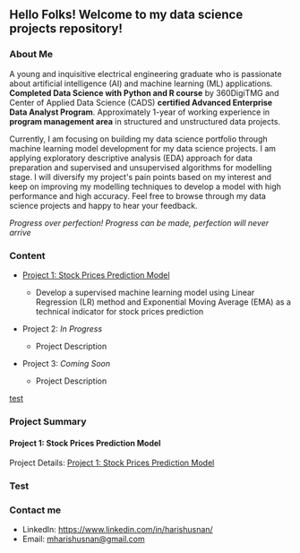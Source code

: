 ## Hello Folks! Welcome to my data science projects repository!


### About Me

A young and inquisitive electrical engineering graduate who is passionate about artificial intelligence (AI) and machine learning (ML) applications. **Completed Data Science with Python and R course** by 360DigiTMG and Center of Applied Data Science (CADS) **certified Advanced Enterprise Data Analyst Program**. Approximately 1-year of working experience in **program management area** in structured and unstructured data projects. 

Currently, I am focusing on building my data science portfolio through machine learning model development for my data science projects. I am applying exploratory descriptive analysis (EDA) approach for data preparation and supervised and unsupervised algorithms for modelling stage. I will diversify my project's pain points based on my interest and keep on improving my modelling techniques to develop a model with high performance and high accuracy. Feel free to browse through my data science projects and happy to hear your feedback.

*Progress over perfection! Progress can be made, perfection will never arrive*



### Content

- [Project 1: Stock Prices Prediction Model](#Project-Stock-Prices-Prediction-Model)
    * Develop a supervised machine learning model using Linear Regression (LR) method and Exponential Moving Average (EMA) as a technical indicator for       stock prices prediction

- Project 2: *In Progress*
    * Project Description

- Project 3: *Coming Soon*
    * Project Description

[test](#Test)

### Project Summary

#### Project 1: Stock Prices Prediction Model

Project Details: [Project 1: Stock Prices Prediction Model](https://github.com/harishusnan/Project-1-Stock-Price-Prediction)

### Test

### Contact me

* LinkedIn: https://www.linkedin.com/in/harishusnan/
* Email: mharishusnan@gmail.com

